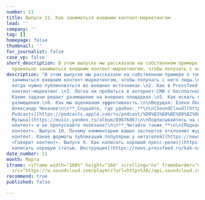 ```yaml
---
number: 11
title: Выпуск 11. Как заниматься внешним контент-маркетингом
lead: ''
company: ''
tag: []
homepage: false
thumbnail: ''
for_journalist: false
case_vp: false
short_description: В этом выпуске мы рассказали на собственном примере о том, как
  правильно заниматься внешним контент-маркетингом, чтобы получать с него лиды.
description: "В этом выпуске мы рассказали на собственном примере о том, как правильно
  заниматься внешним контент-маркетингом, чтобы получать с него лиды.\n\n1. Кому и
  когда нужно публиковаться во внешних источниках.\n2. Как в Pressfeed выстроен внешний
  контент-маркетинг.\n3. Легко ли пробиться в интернет-СМИ с бесплатной публикацией.\n4.
  Какие задачи решает размещение на внешних площадках.\n5. Как искать площадки для
  размещения.\n6. Как мы оцениваем эффективность.\n\nВедущая: Елена Локтионова  \nРедактор:
  Александр Чихачев\n\n**_Слушайте, где удобно:_**\n\n[SoundCloud](https://soundcloud.com/pressfeed)\n\n[Apple
  Podcasts](https://podcasts.apple.com/ru/podcast/%D0%B3%D0%BE%D0%B2%D0%BE%D1%80%D0%B8%D1%82-%D0%BA%D0%BE%D0%BD%D1%82%D0%B5%D0%BD%D1%82/id1482575931)\n\n[ВКонтакте](https://vk.com/podcasts-92086117)\n\n[Яндекс
  Музыка](https://music.yandex.ru/album/8967686)\n\nПодписывайтесь на подкаст «Говорит
  контент» и не пропускайте полезное!\n\n**_Читайте также_**\n\n[Подкаст «Говорит
  контент». Выпуск 10. Почему комментарии ваших экспертов отклоняют журналисты](https://news.pressfeed.ru/podkast-govorit-kontent-vypusk-10-pochemu-kommentarii-vashix-ekspertov-otklonyayut-zhurnalisty/)\n\n[Годный
  контент. Какие форматы публикаций популярны у читателей](https://news.pressfeed.ru/godnyj-kontent-kakie-formaty-publikacij-populyarny-u-chitatelej/)\n\n[Подкаст
  «Говорит контент». Выпуск 9. Как написать хороший пресс-релиз](https://news.pressfeed.ru/podkast-govorit-kontent-vypusk-9-kak-napisat-xoroshij-press-reliz/)\n\n[Как
  написать хорошую статью. Инструкция](https://news.pressfeed.ru/kak-napisat-xoroshuyu-statyu-instrukciya/)"
date_number: 11
month: Марта
iframe: <iframe width="100%" height="166" scrolling="no" frameborder="no" allow="autoplay"
  src="https://w.soundcloud.com/player/?url=https%3A//api.soundcloud.com/tracks/774154789&color=%23ff5500&auto_play=false&hide_related=false&show_comments=true&show_user=true&show_reposts=false&show_teaser=true"></iframe>
recommend: true
published: false

---
```

